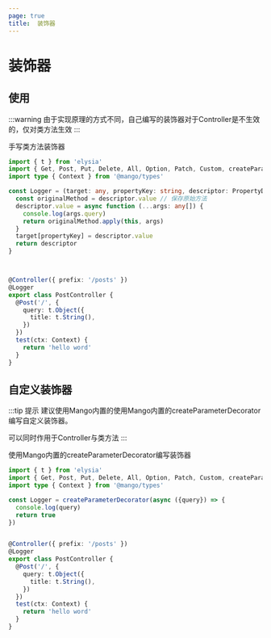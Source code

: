 ```yaml
---
page: true
title:  装饰器
---
```


# 装饰器

## 使用


:::warning
由于实现原理的方式不同，自己编写的装饰器对于Controller是不生效的，仅对类方法生效
:::

手写类方法装饰器

```ts
import { t } from 'elysia'
import { Get, Post, Put, Delete, All, Option, Patch, Custom, createParameterDecorator } from '@mango/core'
import type { Context } from '@mango/types'

const Logger = (target: any, propertyKey: string, descriptor: PropertyDescriptor) => {
  const originalMethod = descriptor.value // 保存原始方法
  descriptor.value = async function (...args: any[]) {
    console.log(args.query)
    return originalMethod.apply(this, args)
  }
  target[propertyKey] = descriptor.value
  return descriptor
}



@Controller({ prefix: '/posts' })
@Logger
export class PostController {
  @Post('/', {
    query: t.Object({
      title: t.String(),
    })
  })
  test(ctx: Context) {
    return 'hello word'
  }
}

```


## 自定义装饰器

:::tip 提示
建议使用Mango内置的使用Mango内置的createParameterDecorator编写自定义装饰器。

可以同时作用于Controller与类方法
:::

使用Mango内置的createParameterDecorator编写装饰器


```ts
import { t } from 'elysia'
import { Get, Post, Put, Delete, All, Option, Patch, Custom, createParameterDecorator } from '@mango/core'
import type { Context } from '@mango/types'

const Logger = createParameterDecorator(async ({query}) => {
  console.log(query)
  return true
})


@Controller({ prefix: '/posts' })
@Logger
export class PostController {
  @Post('/', {
    query: t.Object({
      title: t.String(),
    })
  })
  test(ctx: Context) {
    return 'hello word'
  }
}

```
